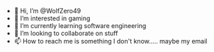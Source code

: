 - 👋 Hi, I’m @WolfZero49
- 👀 I’m interested in gaming
- 🌱 I’m currently learning software engineering
- 💞️ I’m looking to collaborate on stuff
- 📫 How to reach me is something I don't know..... maybe my email

<!---
WolfZero49/WolfZero49 is a ✨ special ✨ repository because its `README.md` (this file) appears on your GitHub profile.
You can click the Preview link to take a look at your changes.
--->

